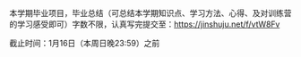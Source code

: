 本学期️毕业项目，️毕业总结（可总结本学期知识点、学习方法、心得、及对训练营的学习感受即可）字数不限，认真写完提交至：https://jinshuju.net/f/vtW8Fv

截止时间：1月16日（本周日晚23:59）之前

